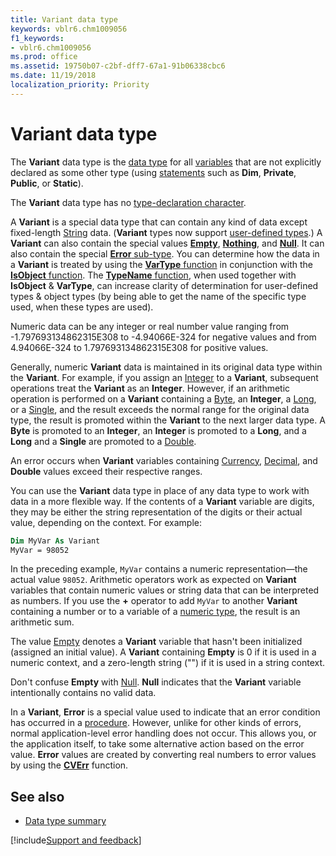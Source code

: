 ```yaml
---
title: Variant data type
keywords: vblr6.chm1009056
f1_keywords:
- vblr6.chm1009056
ms.prod: office
ms.assetid: 19750b07-c2bf-dff7-67a1-91b06338cbc6
ms.date: 11/19/2018
localization_priority: Priority
---
```



# Variant data type

The **Variant** data type is the [data type](../../Glossary/vbe-glossary.md#data-type) for all [variables](../../Glossary/vbe-glossary.md#variable) that are not explicitly declared as some other type (using [statements](../../Glossary/vbe-glossary.md#statement) such as **Dim**, **Private**, **Public**, or **Static**). 

The **Variant** data type has no [type-declaration character](../../Glossary/vbe-glossary.md#type-declaration-character).

A **Variant** is a special data type that can contain any kind of data except fixed-length [String](../../Glossary/vbe-glossary.md#string-data-type) data. (**Variant** types now support [user-defined types](../../Glossary/vbe-glossary.md#user-defined-type).) A **Variant** can also contain the special values [**Empty**](../../Glossary/vbe-glossary.md#empty), [**Nothing**](../../reference/user-interface-help/nothing-keyword.md), and [**Null**](../../Glossary/vbe-glossary.md#null). It can also contain the special [**Error** sub-type](../../reference/user-interface-help/cverr-function.md). You can determine how the data in a **Variant** is treated by using the [**VarType** function](../../reference/user-interface-help/vartype-function.md) in conjunction with the [**IsObject** function](../../reference/user-interface-help/isobject-function.md). The [**TypeName** function](../../reference/user-interface-help/typename-function.md), when used together with **IsObject** & **VarType**, can increase clarity of determination for user-defined types & object types (by being able to get the name of the specific type used, when these types are used).

Numeric data can be any integer or real number value ranging from -1.797693134862315E308 to -4.94066E-324 for negative values and from 4.94066E-324 to 1.797693134862315E308 for positive values. 

Generally, numeric **Variant** data is maintained in its original data type within the **Variant**. For example, if you assign an [Integer](../../Glossary/vbe-glossary.md#integer-data-type) to a **Variant**, subsequent operations treat the **Variant** as an **Integer**. However, if an arithmetic operation is performed on a **Variant** containing a [Byte](../../Glossary/vbe-glossary.md#byte-data-type), an **Integer**, a [Long](../../Glossary/vbe-glossary.md#long-data-type), or a [Single](../../Glossary/vbe-glossary.md#single-data-type), and the result exceeds the normal range for the original data type, the result is promoted within the **Variant** to the next larger data type. A **Byte** is promoted to an **Integer**, an **Integer** is promoted to a **Long**, and a **Long** and a **Single** are promoted to a [Double](../../Glossary/vbe-glossary.md#double-data-type). 

An error occurs when **Variant** variables containing [Currency](../../Glossary/vbe-glossary.md#currency-data-type), [Decimal](../../Glossary/vbe-glossary.md#decimal-data-type), and **Double** values exceed their respective ranges.

You can use the **Variant** data type in place of any data type to work with data in a more flexible way. If the contents of a **Variant** variable are digits, they may be either the string representation of the digits or their actual value, depending on the context. For example:

```vb
Dim MyVar As Variant 
MyVar = 98052 

```

In the preceding example, `MyVar` contains a numeric representation—the actual value `98052`. Arithmetic operators work as expected on **Variant** variables that contain numeric values or string data that can be interpreted as numbers. If you use the **+** operator to add `MyVar` to another **Variant** containing a number or to a variable of a [numeric type](../../Glossary/vbe-glossary.md#numeric-type), the result is an arithmetic sum.

The value [Empty](../../Glossary/vbe-glossary.md#empty) denotes a **Variant** variable that hasn't been initialized (assigned an initial value). A **Variant** containing **Empty** is 0 if it is used in a numeric context, and a zero-length string ("") if it is used in a string context.

Don't confuse **Empty** with [Null](../../Glossary/vbe-glossary.md#null). **Null** indicates that the **Variant** variable intentionally contains no valid data.

In a **Variant**, **Error** is a special value used to indicate that an error condition has occurred in a [procedure](../../Glossary/vbe-glossary.md#procedure). However, unlike for other kinds of errors, normal application-level error handling does not occur. This allows you, or the application itself, to take some alternative action based on the error value. **Error** values are created by converting real numbers to error values by using the **[CVErr](cverr-function.md)** function.


## See also

- [Data type summary](data-type-summary.md)

[!include[Support and feedback](~/includes/feedback-boilerplate.md)]
